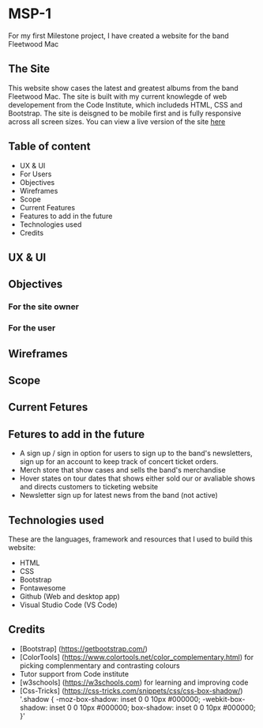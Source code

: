 # MSP-1
For my first Milestone project, I have created a website for the band Fleetwood Mac

## The Site
This website show cases the latest and greatest albums from the band Fleetwood Mac. The site is built with my current knowlegde of web developement from the Code Institute, which includeds HTML, CSS and Bootstrap.
The site is deisgned to be mobile first and is fully responsive across all screen sizes.
You can view a live version of the site [here](https://owebster.github.io/MSP-1-Fleetwood_Mac/)

## Table of content
* UX & UI
* For Users
* Objectives
* Wireframes
* Scope
* Current Features
* Features to add in the future
* Technologies used
* Credits

## UX & UI

## Objectives
### For the site owner
### For the user

## Wireframes

## Scope

## Current Fetures


## Fetures to add in the future
- A sign up / sign in option for users to sign up to the band's newsletters, sign up for an account to keep track of concert ticket orders.
- Merch store that show cases and sells the band's merchandise
- Hover states on tour dates that shows either sold our or avaliable shows and directs customers to ticketing website
- Newsletter sign up for latest news from the band (not active)

## Technologies used
These are the languages, framework and resources that I used to build this website:
- HTML
- CSS
- Bootstrap
- Fontawesome
- Github (Web and desktop app)
- Visual Studio Code (VS Code)

## Credits
- [Bootstrap] (https://getbootstrap.com/)
- [ColorTools] (https://www.colortools.net/color_complementary.html) for picking complenmentary and contrasting colours
- Tutor support from Code institute
- [w3schools] (https://w3schools.com) for learning and improving code
- [Css-Tricks] (https://css-tricks.com/snippets/css/css-box-shadow/) '.shadow {
   -moz-box-shadow:    inset 0 0 10px #000000;
   -webkit-box-shadow: inset 0 0 10px #000000;
   box-shadow:         inset 0 0 10px #000000;
   }'